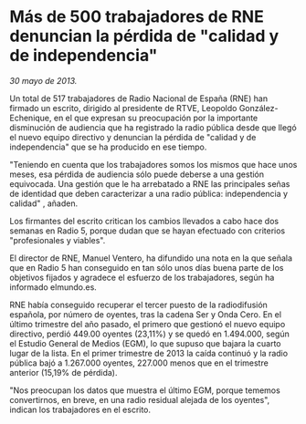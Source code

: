 # Más de 500 trabajadores de RNE denuncian la pérdida de "calidad y de independencia"

*30 mayo de 2013.*

Un total de 517 trabajadores de Radio Nacional de España (RNE) han firmado un escrito, dirigido al presidente de RTVE, Leopoldo González-Echenique, en el que expresan su preocupación por la importante disminución de audiencia que ha registrado la radio pública desde que llegó el nuevo equipo directivo y denuncian la pérdida de "calidad y de independencia" que se ha producido en ese tiempo.

"Teniendo en cuenta que los trabajadores somos los mismos que hace unos meses, esa pérdida de audiencia sólo puede deberse a una gestión equivocada. Una gestión que le ha arrebatado a RNE las principales señas de identidad que deben caracterizar a una radio pública: independencia y calidad" , añaden.

Los firmantes del escrito critican los cambios llevados a cabo hace dos semanas en Radio 5, porque dudan que se hayan efectuado con criterios "profesionales y viables".

El director de RNE, Manuel Ventero, ha difundido una nota en la que señala que en Radio 5 han conseguido en tan sólo unos días buena parte de los objetivos fijados y agradece el esfuerzo de los trabajadores, según ha informado elmundo.es.

RNE había conseguido recuperar el tercer puesto de la radiodifusión española, por número de oyentes, tras la cadena Ser y Onda Cero. En el último trimestre del año pasado, el primero que gestionó el nuevo equipo directivo, perdió 449.00 oyentes (23,11%) y se quedó en 1.494.000, según el Estudio General de Medios (EGM), lo que supuso que bajara la cuarto lugar de la lista. En el primer trimestre de 2013 la caída continuó y la radio pública bajó a 1.267.000 oyentes, 227.000 menos que en el trimestre anterior (15,19% de pérdida).

"Nos preocupan los datos que muestra el último EGM, porque tememos convertirnos, en breve, en una radio residual alejada de los oyentes", indican los trabajadores en el escrito.
